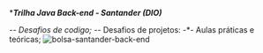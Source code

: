 ***_Trilha Java Back-end - Santander (DIO)_**

-*- Desafios de codigo;
-*- Desafios de projetos:
-*- Aulas práticas e teóricas;
![bolsa-santander-back-end](https://github.com/estelaalmeida/Santander-2024-Backend-com-Java/assets/76489384/e16ffdd5-3cd2-4620-bdeb-82512fdaa057)

